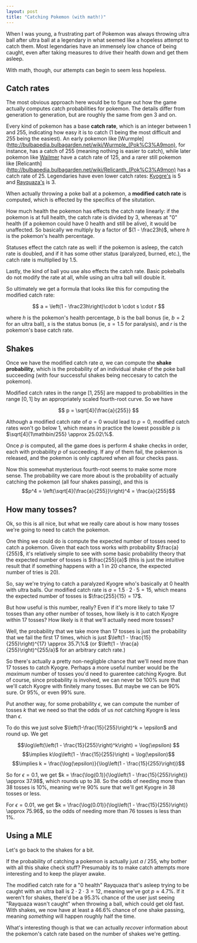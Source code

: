 ```yaml
---
layout: post
title: "Catching Pokemon (with math!)"
---
```


When I was young, a frustrating part of Pokemon was always throwing ultra ball after ultra ball at a legendary in what seemed like a hopeless attempt to catch them. Most legendaries have an immensely low chance of being caught, even after taking measures to drive their health down and get them asleep.

With math, though, our attempts can begin to seem less hopeless.

## Catch rates

The most obvious approach here would be to figure out how the game actually computes catch probabilities for pokemon. The details differ from generation to generation, but are roughly the same from gen 3 and on.

Every kind of pokemon has a base **catch rate**, which is an integer between 1 and 255, indicating how easy it is to catch (1 being the most difficult and 255 being the easiest). An early pokemon like [Wurmple](http://bulbapedia.bulbagarden.net/wiki/Wurmple_(Pok%C3%A9mon), for instance, has a catch of 255 (meaning nothing is easier to catch), while later pokemon like [Wailmer](http://bulbapedia.bulbagarden.net/wiki/Wailmer) have a catch rate of 125, and a rarer still pokemon like [Relicanth](http://bulbapedia.bulbagarden.net/wiki/Relicanth_(Pok%C3%A9mon) has a catch rate of 25. Legendaries have even lower catch rates: [Kyogre's](http://bulbapedia.bulbagarden.net/wiki/Kyogre) is 5 and [Rayquaza's](http://bulbapedia.bulbagarden.net/wiki/Rayquaza) is 3.

When actually throwing a poke ball at a pokemon, a **modified catch rate** is computed, which is effected by the specifics of the situtation.

How much health the pokemon has effects the catch rate linearly: if the pokemon is at full health, the catch rate is divided by 3, whereas at "0" health (if a pokemon could have 0 health and still be alive), it would be unaffected. So basically we multiply by a factor of $(1 - \frac23h)$, where $h$ is the pokemon's health percentage.

Statuses effect the catch rate as well: if the pokemon is asleep, the catch rate is doubled, and if it has some other status (paralyzed, burned, etc.), the catch rate is multiplied by $1.5$.

Lastly, the kind of ball you use also effects the catch rate. Basic pokeballs do not modify the rate at all, while using an ultra ball will double it.

So ultimately we get a formula that looks like this for computing the modified catch rate:

$$ a = \left(1 - \frac23h\right)\cdot b \cdot s \cdot r $$

where $h$ is the pokemon's health percentage, $b$ is the ball bonus (ie, $b = 2$ for an ultra ball), $s$ is the status bonus (ie, $s = 1.5$ for paralysis), and $r$ is the pokemon's base catch rate.

## Shakes

Once we have the modified catch rate $a$, we can compute the **shake probability**, which is the probability of an individual shake of the poke ball succeeding (with four successful shakes being neccesary to catch the pokemon).

Modified catch rates in the range $[1,255]$ are mapped to probabilities in the range $[0,1]$ by an appropriately scaled fourth-root curve. So we have

$$ p = \sqrt[4]{\frac{a}{255}} $$

Although a modified catch rate of $a = 0$ would lead to $p = 0$, modified catch rates won't go below $1$, which means in practice the lowest possible $p$ is $\sqrt[4]{1\mathbin/255} \approx 25.02\%$.

Once $p$ is computed, all the game does is perform 4 shake checks in order, each with probability $p$ of succeeding. If any of them fail, the pokemon is released, and the pokemon is only captured when all four checks pass.

Now this somewhat mysterious fourth-root seems to make some more sense. The probability we care more about is the probability of actually catching the pokemon (all four shakes passing), and this is $$p^4 = \left(\sqrt[4]{\frac{a}{255}}\right)^4 = \frac{a}{255}$$

## How many tosses?

Ok, so this is all nice, but what we really care about is how many tosses we're going to need to catch the pokemon.

One thing we could do is compute the expected number of tosses need to catch a pokemon. Given that each toss works with probability $\frac{a}{255}$, it's relatively simple to see with some basic probability theory that the expected number of tosses is $\frac{255}{a}$ (this is just the intuitive result that if something happens with a 1 in 20 chance, the expected number of tries is 20).

So, say we're trying to catch a paralyzed Kyogre who's basically at 0 health with ultra balls. Our modified catch rate is $a = 1.5 \cdot 2 \cdot 5 = 15$, which means the expected number of tosses is $\frac{255}{15} = 17$.

But how useful is this number, really? Even if it's more likely to take 17 tosses than any other number of tosses, how likely is it to catch Kyogre within 17 tosses? How likely is it that we'll actually need more tosses?

Well, the probability that we take more than 17 tosses is just the probability that we fail the first 17 times, which is just $\left(1 - \frac{15}{255}\right)^{17} \approx 35.7\%$ (or $\left(1 - \frac{a}{255}\right)^{255/a}$ for an arbitrary catch rate.)

So there's actually a pretty non-negligble chance that we'll need more than 17 tosses to catch Kyogre. Perhaps a more useful number would be the _maximum_ number of tosses you'd need to guarentee catching Kyogre. But of course, since probability is involved, we can never be 100% sure that we'll catch Kyogre with finitely many tosses. But maybe we can be 90% sure. Or 95%, or even 99% sure.

Put another way, for some probability $\epsilon$, we can compute the number of tosses $k$ that we need so that the odds of us _not_ catching Kyogre is less than $\epsilon$.

To do this we just solve $\left(1-\frac{15}{255}\right)^k = \epsilon$ and round up. We get

$$\log\left(\left(1 - \frac{15}{255}\right)^k\right) = \log(\epsilon) $$
$$\implies k\log\left(1 - \frac{15}{255}\right) = \log(\epsilon)$$
$$\implies k = \frac{\log(\epsilon)}{\log\left(1 - \frac{15}{255}\right)}$$

So for $\epsilon = 0.1$, we get $k = \frac{\log(0.1)}{\log\left(1 - \frac{15}{255}\right)} \approx 37.98$, which rounds up to 38. So the odds of needing more than 38 tosses is 10%, meaning we're 90% sure that we'll get Kyogre in 38 tosses or less.

For $\epsilon = 0.01$, we get $k = \frac{\log(0.01)}{\log\left(1 - \frac{15}{255}\right)} \approx 75.96$, so the odds of needing more than 76 tosses is less than 1%.

## Using a MLE

Let's go back to the shakes for a bit.

If the probability of catching a pokemon is actually just $a \mathbin/ 255$, why bother with all this shake check stuff? Presumably its to make catch attempts more interesting and to keep the player awake.

The modified catch rate for a "0 health" Rayquaza that's asleep trying to be caught with an ultra ball is $2 \cdot 2 \cdot 3 = 12$, meaning we've got $p \approx 4.7\%$. If it weren't for shakes, there'd be a $95.3\%$ chance of the user just seeing "Rayquaza wasn't caught" when throwing a ball, which could get old fast. With shakes, we now have at least a $46.6\%$ chance of one shake passing, meaning _something_ will happen roughly half the time.

What's interesting though is that we can actually _recover_ information about the pokemon's catch rate based on the number of shakes we're getting.
